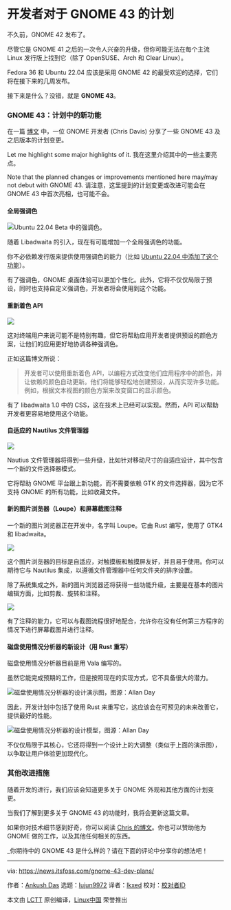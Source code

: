 [#]: subject: "Here’s What Devs Are Planning for GNOME 43"
[#]: via: "https://news.itsfoss.com/gnome-43-dev-plans/"
[#]: author: "Ankush Das https://news.itsfoss.com/author/ankush/"
[#]: collector: "lujun9972"
[#]: translator: "lkxed"
[#]: reviewer: " "
[#]: publisher: " "
[#]: url: " "

开发者对于 GNOME 43 的计划
======

不久前，GNOME 42 发布了。

尽管它是 GNOME 41 之后的一次令人兴奋的升级，但你可能无法在每个主流 Linux 发行版上找到它（除了 OpenSUSE、Arch 和 Clear Linux）。

Fedora 36 和 Ubuntu 22.04 应该是采用 GNOME 42 的最受欢迎的选择，它们将在接下来的几周发布。

接下来是什么？没错，就是 **GNOME 43**。

### GNOME 43：计划中的新功能

在一篇 [博文][1] 中，一位 GNOME 开发者 (Chris Davis) 分享了一些 GNOME 43 及之后版本的计划变更。

Let me highlight some major highlights of it.
我在这里介绍其中的一些主要亮点。

Note that the planned changes or improvements mentioned here may/may not debut with GNOME 43.
请注意，这里提到的计划变更或改进可能会在 GNOME 43 中首次亮相，也可能不会。

#### 全局强调色

![Ubuntu 22.04 Beta 中的强调色][2]。

随着 Libadwaita 的引入，现在有可能增加一个全局强调色的功能。

你不必依赖发行版来提供使用强调色的能力（比如 [Ubuntu 22.04 中添加了这个功能][3]）。

有了强调色，GNOME 桌面体验可以更加个性化。此外，它将不仅仅局限于预设，同时也支持自定义强调色，开发者将会使用到这个功能。

#### 重新着色 API

![][4]

这对终端用户来说可能不是特别有趣，但它将帮助应用开发者提供预设的颜色方案，让他们的应用更好地协调各种强调色。

正如这篇博文所说：

> 开发者可以使用重新着色 API，以编程方式改变他们应用程序中的颜色，并让依赖的颜色自动更新。他们将能够轻松地创建预设，从而实现许多功能。例如，根据文本视图的颜色方案来改变窗口的显示颜色。

有了 libadwaita 1.0 中的 CSS，这在技术上已经可以实现。然而，API 可以帮助开发者更容易地使用这个功能。

#### 自适应的 Nautilus 文件管理器

![][5]

Nautius 文件管理器将得到一些升级，比如针对移动尺寸的自适应设计，其中包含一个新的文件选择器模式。

它将帮助 GNOME 平台跟上新功能，而不需要依赖 GTK 的文件选择器，因为它不支持 GNOME 的所有功能，比如收藏文件。

#### 新的图片浏览器（Loupe）和屏幕截图注释

一个新的图片浏览器正在开发中，名字叫 Loupe。它由 Rust 编写，使用了 GTK4 和 libadwaita。

![][6]

这个图片浏览器的目标是自适应，对触摸板和触摸屏友好，并且易于使用。你可以期待它与 Nautilus 集成，以遵循文件管理器中任何文件夹的排序设置。

除了系统集成之外，新的图片浏览器还将获得一些功能升级，主要是在基本的图片编辑方面，比如剪裁、旋转和注释。

![][7]

有了注释的能力，它可以与截图流程很好地配合，允许你在没有任何第三方程序的情况下进行屏幕截图并进行注释。

#### 磁盘使用情况分析器的新设计（用 Rust 重写）

磁盘使用情况分析器目前是用 Vala 编写的。

虽然它能完成预期的工作，但是按照现在的实现方式，它不具备很大的潜力。

![磁盘使用情况分析器的设计演示图，图源：Allan Day][8]

因此，开发计划中包括了使用 Rust 来重写它，这应该会在可预见的未来改善它，提供最好的性能。

![磁盘使用情况分析器的设计模型，图源：Allan Day][9]

不仅仅局限于其核心，它还将得到一个设计上的大调整（类似于上面的演示图），以争取让用户体验更加现代化。

### 其他改进措施

随着开发的进行，我们应该会知道更多关于 GNOME 外观和其他方面的计划变更。

当我们了解到更多关于 GNOME 43 的功能时，我将会更新这篇文章。

如果你对技术细节感到好奇，你可以阅读 [Chris 的博文][1]。你也可以赞助他为 GNOME 做的工作，以及其他任何相关的东西。

_你期待中的 GNOME 43 是什么样的？请在下面的评论中分享你的想法吧！

--------------------------------------------------------------------------------

via: https://news.itsfoss.com/gnome-43-dev-plans/

作者：[Ankush Das][a]
选题：[lujun9972][b]
译者：[lkxed](https://github.com/lkxed)
校对：[校对者ID](https://github.com/校对者ID)

本文由 [LCTT](https://github.com/LCTT/TranslateProject) 原创编译，[Linux中国](https://linux.cn/) 荣誉推出

[a]: https://news.itsfoss.com/author/ankush/
[b]: https://github.com/lujun9972
[1]: https://blogs.gnome.org/christopherdavis/2022/04/03/plans-for-gnome-43-and-beyond/
[2]: https://i0.wp.com/news.itsfoss.com/wp-content/uploads/2022/03/ubuntu-22-04-dark-mode.png?w=1155&ssl=1
[3]: https://news.itsfoss.com/ubuntu-22-04-accent-color/
[4]: https://i0.wp.com/news.itsfoss.com/wp-content/uploads/2022/04/recoloring-api-gnome-43.png?w=768&ssl=1
[5]: https://i0.wp.com/news.itsfoss.com/wp-content/uploads/2022/04/nautilus-gnome-43-plan.png?w=768&ssl=1
[6]: https://i0.wp.com/news.itsfoss.com/wp-content/uploads/2022/04/image-viewer-gnome-43.png?w=722&ssl=1
[7]: https://i0.wp.com/news.itsfoss.com/wp-content/uploads/2022/03/ubuntu-22-04-screenshot-ui.jpg?w=800&ssl=1
[8]: https://i0.wp.com/news.itsfoss.com/wp-content/uploads/2022/04/disk-usage-analyser-gnome-43.png?w=763&ssl=1
[9]: https://i0.wp.com/news.itsfoss.com/wp-content/uploads/2022/04/disk-usage-analyser-gnome-43-1.png?w=759&ssl=1
